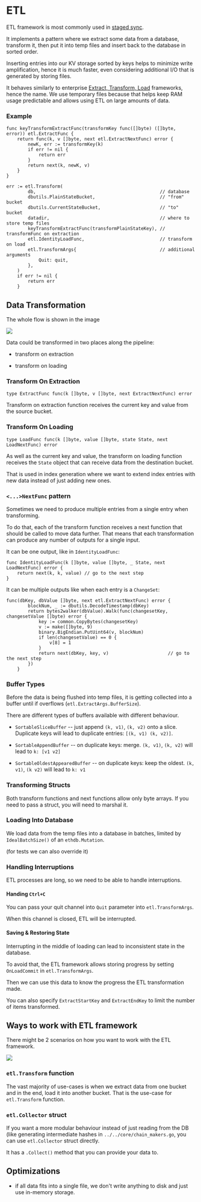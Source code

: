 # ETL
ETL framework is most commonly used in [staged sync](https://github.com/erigontech/erigon/blob/main/execution/stagedsync/README.md).

It implements a pattern where we extract some data from a database, transform it,
then put it into temp files and insert back to the database in sorted order.

Inserting entries into our KV storage sorted by keys helps to minimize write
amplification, hence it is much faster, even considering additional I/O that
is generated by storing files.

It behaves similarly to enterprise [Extract, Transform, Load](https://en.wikipedia.org/wiki/Extract,_transform,_load) frameworks, hence the name.
We use temporary files because that helps keep RAM usage predictable and allows
using ETL on large amounts of data.

### Example

```
func keyTransformExtractFunc(transformKey func([]byte) ([]byte, error)) etl.ExtractFunc {
	return func(k, v []byte, next etl.ExtractNextFunc) error {
		newK, err := transformKey(k)
		if err != nil {
			return err
		}
		return next(k, newK, v)
	}
}

err := etl.Transform(
		db,                                              // database 
		dbutils.PlainStateBucket,                        // "from" bucket
		dbutils.CurrentStateBucket,                      // "to" bucket
		datadir,                                         // where to store temp files
		keyTransformExtractFunc(transformPlainStateKey), // transformFunc on extraction
		etl.IdentityLoadFunc,                            // transform on load
		etl.TransformArgs{                               // additional arguments
			Quit: quit,
		},
	)
	if err != nil {
		return err
	}

```

## Data Transformation

The whole flow is shown in the image 

![](./ETL.png)

Data could be transformed in two places along the pipeline:

* transform on extraction

* transform on loading

### Transform On Extraction

`type ExtractFunc func(k []byte, v []byte, next ExtractNextFunc) error`

Transform on extraction function receives the current key and value from the
source bucket.

### Transform On Loading

`type LoadFunc func(k []byte, value []byte, state State, next LoadNextFunc) error`

As well as the current key and value, the transform on loading function
receives the `State` object that can receive data from the destination bucket.

That is used in index generation where we want to extend index entries with new
data instead of just adding new ones.

### `<...>NextFunc` pattern

Sometimes we need to produce multiple entries from a single entry when
transforming.

To do that, each of the transform function receives a next function that should
be called to move data further. That means that each transformation can produce
any number of outputs for a single input.

It can be one output, like in `IdentityLoadFunc`:

```
func IdentityLoadFunc(k []byte, value []byte, _ State, next LoadNextFunc) error {
	return next(k, k, value) // go to the next step
}
```

It can be multiple outputs like when each entry is a `ChangeSet`:

```
func(dbKey, dbValue []byte, next etl.ExtractNextFunc) error {
		blockNum, _ := dbutils.DecodeTimestamp(dbKey)
		return bytes2walker(dbValue).Walk(func(changesetKey, changesetValue []byte) error {
			key := common.CopyBytes(changesetKey)
			v := make([]byte, 9)
			binary.BigEndian.PutUint64(v, blockNum)
			if len(changesetValue) == 0 {
				v[8] = 1
			}
			return next(dbKey, key, v)                      // go to the next step
		})
	}
```

### Buffer Types

Before the data is being flushed into temp files, it is getting collected into
a buffer until if overflows (`etl.ExtractArgs.BufferSize`).

There are different types of buffers available with different behaviour.

* `SortableSliceBuffer` -- just append `(k, v1)`, `(k, v2)` onto a slice. Duplicate keys
    will lead to duplicate entries: `[(k, v1) (k, v2)]`.

* `SortableAppendBuffer` -- on duplicate keys: merge. `(k, v1)`, `(k, v2)`
    will lead to `k: [v1 v2]`

* `SortableOldestAppearedBuffer` -- on duplicate keys: keep the oldest. `(k,
    v1)`, `(k v2)` will lead to `k: v1`

### Transforming Structs 

Both transform functions and next functions allow only byte arrays.
If you need to pass a struct, you will need to marshal it.

### Loading Into Database

We load data from the temp files into a database in batches, limited by
`IdealBatchSize()` of an `ethdb.Mutation`.

(for tests we can also override it)

### Handling Interruptions

ETL processes are long, so we need to be able to handle interruptions.

#### Handing `Ctrl+C`

You can pass your quit channel into `Quit` parameter into `etl.TransformArgs`.

When this channel is closed, ETL will be interrupted.

#### Saving & Restoring State

Interrupting in the middle of loading can lead to inconsistent state in the
database.

To avoid that, the ETL framework allows storing progress by setting `OnLoadCommit` in `etl.TransformArgs`.

Then we can use this data to know the progress the ETL transformation made.

You can also specify `ExtractStartKey` and `ExtractEndKey` to limit the number
of items transformed.

## Ways to work with ETL framework

There might be 2 scenarios on how you want to work with the ETL framework.

![](./ETL-collector.png)

### `etl.Transform` function

The vast majority of use-cases is when we extract data from one bucket and in
the end, load it into another bucket. That is the use-case for `etl.Transform`
function.

### `etl.Collector` struct

If you want a more modular behaviour instead of just reading from the DB (like
generating intermediate hashes in `../../core/chain_makers.go`, you can use
`etl.Collector` struct directly.

It has a `.Collect()` method that you can provide your data to.


## Optimizations

* if all data fits into a single file, we don't write anything to disk and just
    use in-memory storage.
